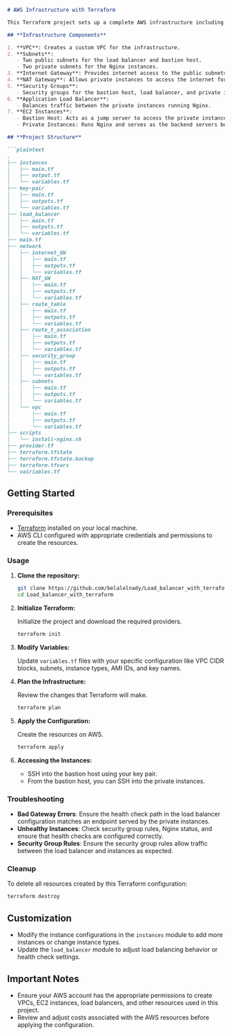 
```markdown
# AWS Infrastructure with Terraform

This Terraform project sets up a complete AWS infrastructure including a VPC, public and private subnets, an application load balancer, NAT gateway, and EC2 instances configured as a bastion host and private servers running Nginx. The load balancer is configured to balance traffic between the private instances.

## **Infrastructure Components**

1. **VPC**: Creates a custom VPC for the infrastructure.
2. **Subnets**: 
   - Two public subnets for the load balancer and bastion host.
   - Two private subnets for the Nginx instances.
3. **Internet Gateway**: Provides internet access to the public subnets.
4. **NAT Gateway**: Allows private instances to access the internet for updates without exposing them to incoming traffic.
5. **Security Groups**:
   - Security groups for the bastion host, load balancer, and private instances.
6. **Application Load Balancer**:
   - Balances traffic between the private instances running Nginx.
7. **EC2 Instances**:
   - Bastion Host: Acts as a jump server to access the private instances.
   - Private Instances: Runs Nginx and serves as the backend servers behind the load balancer.

## **Project Structure**

```plaintext
.
├── instances
│   ├── main.tf
│   ├── output.tf
│   └── variables.tf
├── key-pair
│   ├── main.tf
│   ├── outputs.tf
│   └── variables.tf
├── load_balancer
│   ├── main.tf
│   ├── outputs.tf
│   └── variables.tf
├── main.tf
├── network
│   ├── internet_GW
│   │   ├── main.tf
│   │   ├── outputs.tf
│   │   └── variables.tf
│   ├── NAT_GW
│   │   ├── main.tf
│   │   ├── outputs.tf
│   │   └── variables.tf
│   ├── route_table
│   │   ├── main.tf
│   │   ├── outputs.tf
│   │   └── variables.tf
│   ├── route_t_association
│   │   ├── main.tf
│   │   ├── outputs.tf
│   │   └── variables.tf
│   ├── security_group
│   │   ├── main.tf
│   │   ├── outputs.tf
│   │   └── variables.tf
│   ├── subnets
│   │   ├── main.tf
│   │   ├── outputs.tf
│   │   └── variables.tf
│   └── vpc
│       ├── main.tf
│       ├── outputs.tf
│       └── variables.tf
├── scripts
│   └── install-nginx.sh
├── provider.tf
├── terraform.tfstate
├── terraform.tfstate.backup
├── terraform.tfvars
└── vairiables.tf

```

## **Getting Started**

### **Prerequisites**

- [Terraform](https://www.terraform.io/downloads.html) installed on your local machine.
- AWS CLI configured with appropriate credentials and permissions to create the resources.

### **Usage**

1. **Clone the repository:**

   ```bash
   git clone https://github.com/belalelnady/Load_balancer_with_terraform
   cd Load_balancer_with_terraform
   ```

2. **Initialize Terraform:**

   Initialize the project and download the required providers.

   ```bash
   terraform init
   ```

3. **Modify Variables:**

   Update `variables.tf` files with your specific configuration like VPC CIDR blocks, subnets, instance types, AMI IDs, and key names.

4. **Plan the Infrastructure:**

   Review the changes that Terraform will make.

   ```bash
   terraform plan
   ```

5. **Apply the Configuration:**

   Create the resources on AWS.

   ```bash
   terraform apply
   ```

6. **Accessing the Instances:**

   - SSH into the bastion host using your key pair.
   - From the bastion host, you can SSH into the private instances.

### **Troubleshooting**

- **Bad Gateway Errors**: Ensure the health check path in the load balancer configuration matches an endpoint served by the private instances.
- **Unhealthy Instances**: Check security group rules, Nginx status, and ensure that health checks are configured correctly.
- **Security Group Rules**: Ensure the security group rules allow traffic between the load balancer and instances as expected.

### **Cleanup**

To delete all resources created by this Terraform configuration:

```bash
terraform destroy
```

## **Customization**

- Modify the instance configurations in the `instances` module to add more instances or change instance types.
- Update the `load_balancer` module to adjust load balancing behavior or health check settings.

## **Important Notes**

- Ensure your AWS account has the appropriate permissions to create VPCs, EC2 instances, load balancers, and other resources used in this project.
- Review and adjust costs associated with the AWS resources before applying the configuration.


